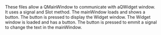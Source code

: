 These files allow a QMainWindow to communicate with aQWidget window.
It uses a signal and Slot method.
The mainWindow loads and shows a button. The button is pressed to display the Widget window.
The Widget window is loaded and has a button. The button is pressed to emmit a signal to change the text in the mainWindow. 
